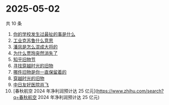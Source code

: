 # 2025-05-02

共 10 条

<!-- BEGIN -->
<!-- 最后更新时间 Fri May 02 2025 02:18:02 GMT+0800 (China Standard Time) -->

1. [你的学校发生过最扯的事是什么](https://www.zhihu.com/search?q=你的学校发生过最扯的事是什么)
1. [工业克苏鲁什么意思](https://www.zhihu.com/search?q=工业克苏鲁什么意思)
1. [潘凤是怎么混成大将的](https://www.zhihu.com/search?q=潘凤是怎么混成大将的)
1. [为什么贾玲突然消失了](https://www.zhihu.com/search?q=为什么贾玲突然消失了)
1. [知乎旧物节](https://www.zhihu.com/search?q=知乎旧物节)
1. [寻找穿越时光的旧物](https://www.zhihu.com/search?q=寻找穿越时光的旧物)
1. [哪件旧物是你一直保留着的](https://www.zhihu.com/search?q=哪件旧物是你一直保留着的)
1. [穿越时光的旧物](https://www.zhihu.com/search?q=穿越时光的旧物)
1. [中日友好医院肖飞](https://www.zhihu.com/search?q=中日友好医院肖飞)
1. [春秋航空 2024 年净利润预计达 25
   亿元](https://www.zhihu.com/search?q=春秋航空 2024 年净利润预计达 25 亿元)

<!-- END -->
